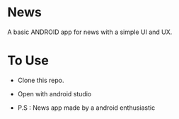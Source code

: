 # News

A basic ANDROID app for news with a simple UI and UX.

# To Use

  - Clone this repo.
  - Open with android studio
  
- P.S : News app made by a android enthusiastic
